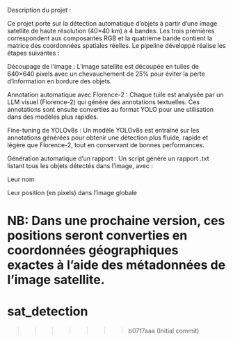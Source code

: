 Description du projet :

Ce projet porte sur la détection automatique d’objets à partir d’une image satellite de haute résolution (40×40 km) a 4 bandes. Les trois premières correspondent aux composantes RGB et la quatrième bande contient la matrice des coordonnées spatiales réelles. Le pipeline développé réalise les étapes suivantes :

Découpage de l’image :
L’image satellite est découpée en tuiles de 640×640 pixels avec un chevauchement de 25% pour éviter la perte d’information en bordure des objets.

Annotation automatique avec Florence-2 :
Chaque tuile est analysée par un LLM visuel (Florence-2) qui génère des annotations textuelles. Ces annotations sont ensuite converties au format YOLO pour une utilisation dans des modèles plus rapides.

Fine-tuning de YOLOv8s :
Un modèle YOLOv8s est entraîné sur les annotations générées pour obtenir une détection plus fluide, rapide et légère que Florence-2, tout en conservant de bonnes performances.

Génération automatique d’un rapport :
Un script génère un rapport .txt listant tous les objets détectés dans l’image, avec :

Leur nom

Leur position (en pixels) dans l’image globale

NB: Dans une prochaine version, ces positions seront converties en coordonnées géographiques exactes à l’aide des métadonnées de l’image satellite.
=======
# sat_detection
>>>>>>> b07f7aaa (Initial commit)
